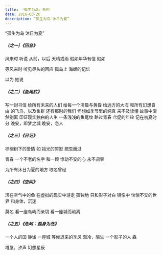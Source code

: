 ```yaml
---
title: 『孤生为岛』系列
date: 2016-03-26
description: “孤生为岛 沐日为夏”
---
```


“孤生为岛 沐日为夏”

##### （之一）《回音》
风来时
听说
从前，以后
天晴或雨
假如年华有信
假如

等风来时
听见尽头的回应
孤岛上
海螺的记忆

以为
她说

##### （之二）《鱼尾纹》
写一封书信
给所有未来的人们
给每一个清晨与黄昏
给远方的大海
和所有幻想自由
的飞鸟，以及鱼群
还有那时的我们
怀想如季节里的纯真
来不及读懂
故事中潸然别离
印证现实独白的人生
一条浅浅的鱼尾纹
路过青春
仓促的年轮
记在初夏时分
晚安，即梦之城
晚安，恋人

##### （之三）《日记》
棕榈树下的爱情
如
拾光的剪影
疏忽而过

青春
一个不老的名字
和一颗
悸动不安的心
永不凋零

为所有沐日为夏的地方
取名曾经

##### （之四）《空间》
活在空气中的鱼
在虚拟的现实中游走
孤独地
只和影子对白
镜像中
惴惴不安的世界
和身体，沉迷

莫名
看一座岛屿而亲切
看一座城而疏离

##### （之五）《危屿：孤身为岛》
一个人的国
静谧
一座城
等候迟来的季风
渐冷，陌生
一个影子的人
森

塔屋，汐声
幻想星辰
